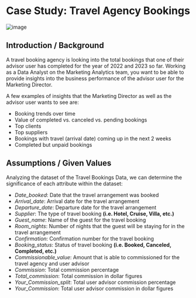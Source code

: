 # Case Study: Travel Agency Bookings

![image](https://user-images.githubusercontent.com/123096758/231226803-a29cc2db-ff34-4fc6-9576-6c6b39482f7c.png)

## Introduction / Background 

A travel booking agency is looking into the total bookings that one of their advisor user has completed for the year of 2022 and 2023 so far. Working as a Data Analyst on the Marketing Analytics team, you want to be able to provide insights into the business performance of the advisor user for the Marketing Director.

A few examples of insights that the Marketing Director as well as the advisor user wants to see are: 

- Booking trends over time 
- Value of completed vs. canceled vs. pending bookings
- Top clients
- Top suppliers 
- Bookings with travel (arrival date) coming up in the next 2 weeks 
- Completed but unpaid bookings 

## Assumptions / Given Values 

Analyzing the dataset of the Travel Bookings Data, we can determine the significance of each attribute within the dataset: 

- _Date_booked_: Date that the travel arrangement was booked 
- _Arrival_date_: Arrival date for the travel arrangement 
- _Departure_date_: Departure date for the travel arrangement 
- _Supplier_: The type of travel booking **(i.e. Hotel, Cruise, Villa, etc.)** 
- _Guest_name_: Name of the guest for the travel booking 
- _Room_nights_: Number of nights that the guest will be staying for in the travel arrangement 
- _Confirmation_: Confirmation number for the travel booking 
- _Booking_status_: Status of travel booking **(i.e. Booked, Canceled, Completed, etc.)** 
- _Commissionable_value_: Amount that is able to commissioned for the travel agency and user advisor 
- _Commission_: Total commission percentage
- _Total_commission_: Total commission in dollar figures 
- _Your_Commission_split_: Total user advisor commission percentage
- _Your_Commission_: Total user advisor commission in dollar figures 



